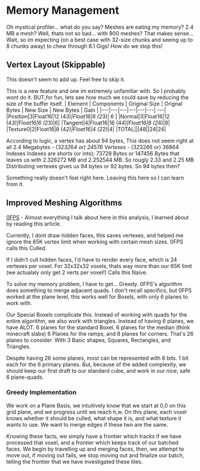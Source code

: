 # Memory Management
Oh mystical profiler... what do you say? Meshes are eating my memory? 2.4 MB a mesh? Well, thats not so bad... with 800 meshes? That makes sense... Wait, so im expecting (on a best case with 32-size chunks and seeing up to 8 chunks away) to chew through 8.1 Gigs!
How do we stop this!

## Vertex Layout (Skippable)
This doesn't seem to add up. Feel free to skip it.

This is a new feature and one im extremely unfamiliar with. So I probably wont do it. BUT,for fun, lets see how much we could save by reducing the size of the buffer itself.
| Element | Components  | Original Size | Orignal Bytes | New Size |  New Bytes | Gain |
|---|---|---|---|---|---|  ---|
|Position|3|Float16|12 (4*3)|Float16|6 (2*3)| 6 |
|Normal|3|Float16|12 (4*3)|Float16|6 (2*3)|6|
|Tangent|4|Float16|16 (4*4)|Float16|8 (2*4)|8|
|Texture0|2|Float16|8 (4*2)|Float16|4 (2*2)|4|
|TOTAL|||48||24|24|

According to logic, a vertex has about 94 bytes, This does not seem right at all
2.4 Megabytes - (32*32*6*4 or) 24576 Vertexes - (32*32*6*6 or) 36864 Indexes
Indexes are shorts (or ints); 73728 Bytes or 147456 Bytes
that leaves us with 2.326272 MB and 2.252544 MB. So rougly 2.33 and 2.25 MB
Distributing vertexes gives us 94 bytes or 92 bytes. So 94 bytes then?

Something really doesn't feel right here. Leaving this here so I can learn from it.
## Improved Meshing Algorithms
[0FPS](https://0fps.net/2012/06/30/meshing-in-a-minecraft-game/) - Almost everything I talk about here in this analysis, I learned about by reading this article.

Currently, I dont draw hidden faces, this saves vertexes, and helped me ignore the 65K vertex limit when working with certain mesh sizes. 0FPS calls this Culled.

If I didn't cull hidden faces, I'd have to render every face, which is 24 vertexes per voxel. For 32x32x32 voxels, thats way more than our 65K limit (we actualaly only get 2 verts per voxel!) Calls this Naive.

To solve my memory problem, I have to get... Greedy. 0FPS's algorithm does something to merge adjacent quads. I don't recall specifics, but 0FPS worked at the plane level, this works well for Boxels, with only 6 planes to work with.

Our Special Boxels complicate this.
Instead of working with quads for the entire algorithm, we also work with triangles.
Instead of having 6 planes, we have ALOT. 
6 planes for the standard Boxel. 6 planes for the median (think minecraft slabs)
6 Planes for the ramps, and 8 planes for corners. That's 26 planes to consider. With 3 Basic shapes, Squares, Rectangles, and Triangles.

Despite having 26 some planes, most can be represented with 6 bits. 1 bit each for the 6 primary planes. But, because of the added complexity, we should keep our first draft to our standard cube, and work in our nice, safe 6 plane-quads.

### Greedy Implementation
We work on a Plane Basis, we intuitively know that we start at 0,0 on this grid plane, and we progress until we reach h,w. On this plane, each voxel knows whether it should be culled, what shape it is, and what texture it wants to use. We want to merge edges if these two are the same.

Knowing these facts, we simply have a frontier which tracks if we have processed that voxel, and a frontier which keeps track of our batched faces.
We begin by travelling up and merging faces, then, we attempt to move out, if moving out fails, we stop moving out and finalize our batch, telling the frontier that we have investigated these tiles.
